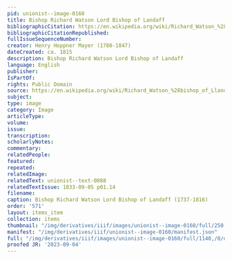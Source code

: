 ```yaml
---
pid: unionist--image-0160
title: Bishop Richard Watson Lord Bishop of Landaff
bibliographicCitation: https://en.wikipedia.org/wiki/Richard_Watson_%28bishop_of_Llandaff%29#/media/File:Portrait_of_Richard_Watson,_D.D._Lord_Bishop_of_Landaff_(4672127).jpg
bibliographicCitationRepublished: 
fullIssueSequenceNumber: 
creator: Henry Hoppner Mayer (1780-1847)
dateCreated: ca. 1815
description: Bishop Richard Watson Lord Bishop of Landaff
language: English
publisher: 
IsPartOf: 
rights: Public Domain
source: https://en.wikipedia.org/wiki/Richard_Watson_%28bishop_of_Llandaff%29#/media/File:Portrait_of_Richard_Watson,_D.D._Lord_Bishop_of_Landaff_(4672127).jpg
subject: 
type: image
category: Image
articleType: 
volume: 
issue: 
transcription: 
scholarlyNotes: 
commentary: 
relatedPeople: 
featured: 
repeated: 
relatedImage: 
relatedText: unionist--text-0088
relatedTextIssue: 1833-09-05 p01.14
filename: 
caption: Bishop Richard Watson Lord Bishop of Landaff (1737-1816)
order: '571'
layout: items_item
collection: items
thumbnail: "/img/derivatives/iiif/images/unionist--image-0160/full/250,/0/default.jpg"
manifest: "/img/derivatives/iiif/unionist--image-0160/manifest.json"
full: "/img/derivatives/iiif/images/unionist--image-0160/full/1140,/0/default.jpg"
proofed JR: '2023-09-04'
---
```

